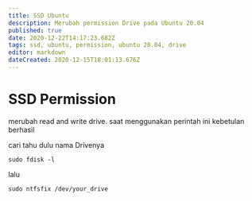 ```yaml
---
title: SSD Ubuntu
description: Merubah permission Drive pada Ubuntu 20.04
published: true
date: 2020-12-22T14:17:23.682Z
tags: ssd, ubuntu, permission, ubuntu 20.04, drive
editor: markdown
dateCreated: 2020-12-15T18:01:13.676Z
---
```


# SSD Permission
merubah read and write drive.
saat menggunakan perintah ini kebetulan berhasil

cari tahu dulu nama Drivenya

```
sudo fdisk -l
```
lalu
```
sudo ntfsfix /dev/your_drive
```



